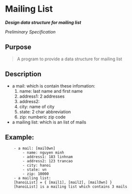 
# Mailing List

***Design data structure for mailing list***

*Preliminary Specification*


## Purpose
> A program to provide a data structure for mailing list

## Description
- a mail: which is contain these infomation:
	1. name: last name and first name
	2. address1: 2 addresses
	3. address2: 
	4. city: name of city
	5. state: 2 char abbreviation
	6. zip: numberic zip code
- a mailing list: which is an list of mails

## Example:
```
	- a mail: [mailOwn]
		- name: nguyen minh
		- address1: 183 linhnam
		- address2: 123 trancao
		- city: hanoi
		- state: vn
		- zip: 10000
	- a mailing list: 
	[hanoiList] = { [mail1], [mail2], [mailOwn] }
	[hanoiList] is a mailing list which contains 3 mails
```